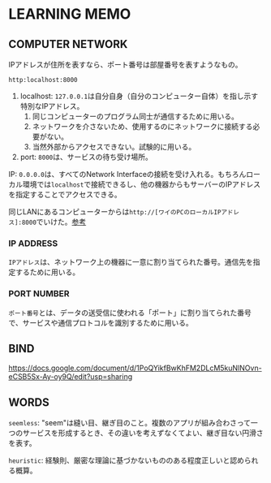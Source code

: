 # LEARNING MEMO

## COMPUTER NETWORK

IPアドレスが住所を表すなら、ポート番号は部屋番号を表すようなもの。

`http:localhost:8000`

1. localhost: `127.0.0.1`は自分自身（自分のコンピューター自体）を指し示す特別なIPアドレス。
   1. 同じコンピューターのプログラム同士が通信するために用いる。
   2. ネットワークを介さないため、使用するのにネットワークに接続する必要がない。
   3. 当然外部からアクセスできない。試験的に用いる。
2. port: `8000`は、サービスの待ち受け場所。

IP: `0.0.0.0`は、すべてのNetwork Interfaceの接続を受け入れる。もちろんローカル環境では`localhost`で接続できるし、他の機器からもサーバーのIPアドレスを指定することでアクセスできる。

同じLANにあるコンピューターからは`http://[ワイのPCのローカルIPアドレス]:8000`でいけた。[参考](https://x.com/DESERT__SABAKU/status/1868994677506269395)

### IP ADDRESS
`IPアドレス`は、ネットワーク上の機器に一意に割り当てられた番号。通信先を指定するために用いる。

### PORT NUMBER
`ポート番号`とは、データの送受信に使われる「ポート」に割り当てられた番号で、サービスや通信プロトコルを識別するために用いる。

## BIND

https://docs.google.com/document/d/1PoQYikfBwKhFM2DLcM5kuNlNOvn-eCSB5Sx-Ay-oy9Q/edit?usp=sharing

## WORDS

`seemless`: "seem"は縫い目、継ぎ目のこと。複数のアプリが組み合わさって一つのサービスを形成するとき、その違いを考えずなくてよい、継ぎ目ない円滑さを表す。

`heuristic`: 経験則、厳密な理論に基づかないもののある程度正しいと認められる概算。
